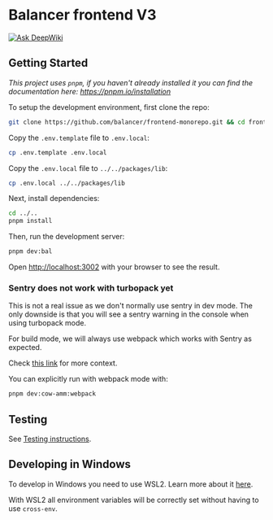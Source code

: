 # Balancer frontend V3

[![Ask DeepWiki](https://deepwiki.com/badge.svg)](https://deepwiki.com/balancer/frontend-monorepo)

## Getting Started

_This project uses `pnpm`, if you haven't already installed it you can find the documentation here:
https://pnpm.io/installation_

To setup the development environment, first clone the repo:

```bash
git clone https://github.com/balancer/frontend-monorepo.git && cd frontend-monorepo/apps/frontend-v3
```

Copy the `.env.template` file to `.env.local`:

```bash
cp .env.template .env.local
```

Copy the `.env.local` file to `../../packages/lib`:

```bash
cp .env.local ../../packages/lib
```

Next, install dependencies:

```bash
cd ../..
pnpm install
```

Then, run the development server:

```bash
pnpm dev:bal
```

Open [http://localhost:3002](http://localhost:3002) with your browser to see the result.

### Sentry does not work with turbopack yet

This is not a real issue as we don't normally use sentry in dev mode. The only downside is that you
will see a sentry warning in the console when using turbopack mode.

For build mode, we will always use webpack which works with Sentry as expected.

Check
[this link](https://github.com/getsentry/sentry-javascript/issues/8105#issuecomment-2577559235) for
more context.

You can explicitly run with webpack mode with:

```bash
pnpm dev:cow-amm:webpack
```

## Testing

See [Testing instructions](../../README.md#testing).

## Developing in Windows

To develop in Windows you need to use WSL2. Learn more about it
[here](https://learn.microsoft.com/en-us/windows/wsl/about).

With WSL2 all environment variables will be correctly set without having to use `cross-env`.
